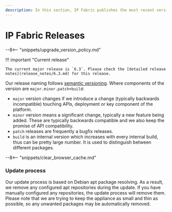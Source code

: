 ```yaml
---
description: In this section, IP Fabric publishes the most recent version releases of the Platform.
---
```


# IP Fabric Releases

--8<-- "snippets/upgrade_version_policy.md"

!!! important "Current release"

    The current major release is `6.3`. Please check the [detailed release
    notes](release_notes/6.3.md) for this release.

Our release naming follows [semantic versioning](https://semver.org/). Where
components of the version are `major.minor.patch+build`:

- `major` version changes if we introduce a change (typically backwards
  incompatible) touching APIs, deployment or key component of the platform.
- `minor` version means a significant change, typically a new feature being
  added. These are typically backwards compatible and we also keep the promise
  of API compatibility.
- `patch` releases are frequently a bugfix releases.
- `build` is an internal version which increases with every internal build,
  thus can be pretty large number. It is used to distinguish between different
  packages.

--8<-- "snippets/clear_browser_cache.md"

### Update process

Our update process is based on Debian apt package resolving. As a result, we remove any configured apt repositories during the update. If you have manually configured any repositories, the update process will remove them. Please note that we are trying to keep the appliance as small and thin as possible, so any unwanted packages may be automatically removed.
